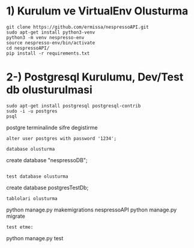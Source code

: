 # 1) Kurulum ve VirtualEnv Olusturma
```
git clone https://github.com/ermissa/nespressoAPI.git
sudo apt-get install python3-venv
python3 -m venv nespresso-env
source nespresso-env/bin/activate
cd nespressoAPI/
pip install -r requirements.txt
```

# 2-) Postgresql Kurulumu, Dev/Test db olusturulmasi
```
sudo apt-get install postgresql postgresql-contrib
sudo -i -u postgres
psql
```
postgre terminalinde sifre degistirme
```
alter user postgres with password '1234';
```
```
database olusturma
```
create database "nespressoDB";
```

test database olusturma
```
create database postgresTestDb;
```
tablolari olusturma
```
 python manage.py makemigrations nespressoAPI
 python manage.py migrate
 ```
 test etme: 
 ```
 python manage.py test
 ```
